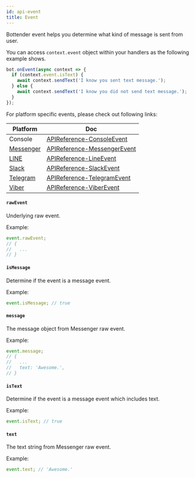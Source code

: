 ```yaml
---
id: api-event
title: Event
---
```


Bottender event helps you determine what kind of message is sent from user.

You can access `context.event` object within your handlers as the following example shows.

```js
bot.onEvent(async context => {
  if (context.event.isText) {
    await context.sendText('I know you sent text message.');
  } else {
    await context.sendText('I know you did not send text message.');
  }
});
```

For platform specific events, please check out following links:

| Platform                                | Doc                                                           |
| --------------------------------------- | ------------------------------------------------------------- |
| Console                                 | [APIReference-ConsoleEvent](APIReference-ConsoleEvent.md)     |
| [Messenger](https://www.messenger.com/) | [APIReference-MessengerEvent](APIReference-MessengerEvent.md) |
| [LINE](https://line.me/)                | [APIReference-LineEvent](APIReference-LineEvent.md)           |
| [Slack](https://slack.com/)             | [APIReference-SlackEvent](APIReference-SlackEvent.md)         |
| [Telegram](https://telegram.org/)       | [APIReference-TelegramEvent](APIReference-TelegramEvent.md)   |
| [Viber](https://www.viber.com/)         | [APIReference-ViberEvent](APIReference-ViberEvent.md)         |

#### `rawEvent`

Underlying raw event.

Example:

```js
event.rawEvent;
// {
//   ...
// }
```

#### `isMessage`

Determine if the event is a message event.

Example:

```js
event.isMessage; // true
```

#### `message`

The message object from Messenger raw event.

Example:

```js
event.message;
// {
//   ...
//   text: 'Awesome.',
// }
```

#### `isText`

Determine if the event is a message event which includes text.

Example:

```js
event.isText; // true
```

#### `text`

The text string from Messenger raw event.

Example:

```js
event.text; // 'Awesome.'
```
